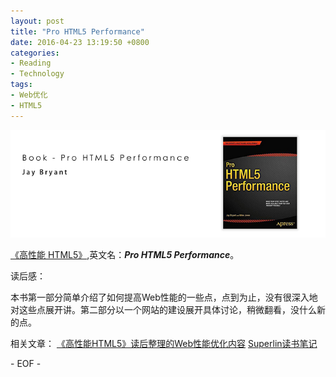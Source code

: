 ```yaml
---
layout: post
title: "Pro HTML5 Performance"
date: 2016-04-23 13:19:50 +0800
categories:
- Reading
- Technology
tags:
- Web优化
- HTML5
---
```


![book-Pro-HTML5-Performance](../uploads/books/book-Pro-HTML5-Performance.jpg)

[《高性能 HTML5》](https://book.douban.com/subject/25868275/),英文名：***Pro HTML5 Performance***。

读后感：

本书第一部分简单介绍了如何提高Web性能的一些点，点到为止，没有很深入地对这些点展开讲。第二部分以一个网站的建设展开具体讨论，稍微翻看，没什么新的点。

相关文章：
[《高性能HTML5》读后整理的Web性能优化内容](http://blessht.iteye.com/blog/2081870)
[Superlin读书笔记](http://read.liuwanlin.info/index.html)


\- EOF -

